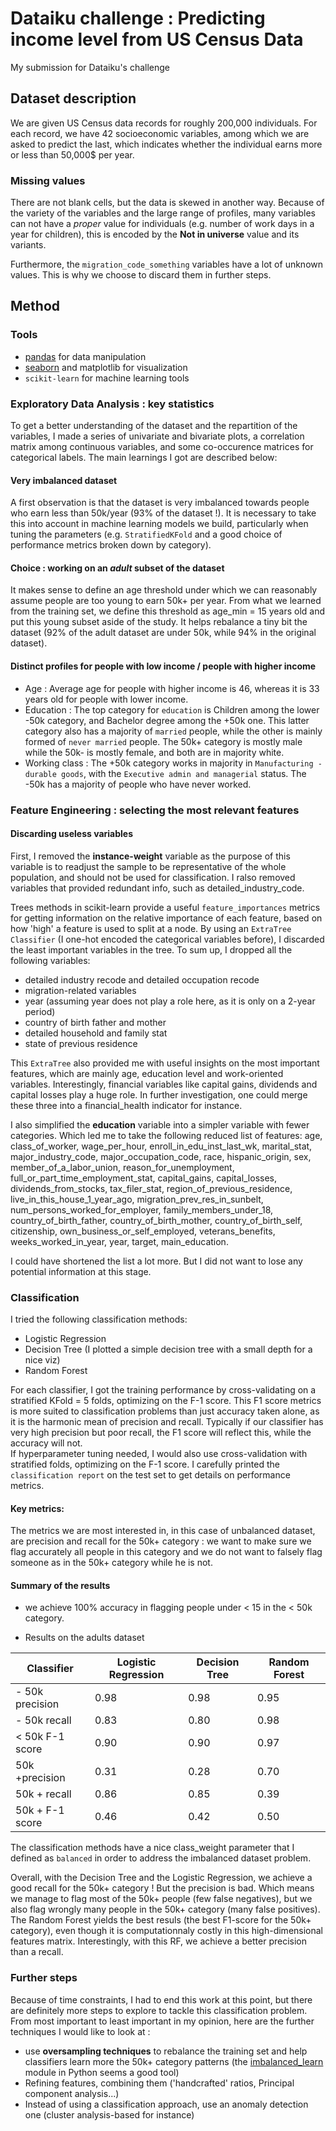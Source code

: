 # Dataiku challenge : Predicting income level from US Census Data

My submission for Dataiku's challenge

## Dataset description

We are given US Census data records for roughly 200,000 individuals. For each record, we have 42 socioeconomic variables, among which we are asked to predict the last, which indicates whether the individual earns more or less than 50,000$ per year.

### Missing values 
There are not blank cells, but the data is skewed in another way. 
Because of the variety of the variables and the large range of profiles, many variables can not have a *proper* value for individuals (e.g. number of work days in a year for children), this is encoded by the **Not in universe** value and its variants. 

Furthermore, the `migration_code_something` variables have a lot of unknown values. This is why we choose to discard them in further steps.

## Method

### Tools

- [pandas](http://pandas.pydata.org/) for data manipulation
- [seaborn](http://seaborn.pydata.org/index.html) and matplotlib for visualization
- `scikit-learn` for machine learning tools

### Exploratory Data Analysis : key statistics

To get a better understanding of the dataset and the repartition of the variables, I made a series of univariate and bivariate plots, a correlation matrix among continuous variables, and some co-occurence matrices for categorical labels. The main learnings I got are described below:

#### Very imbalanced dataset 

A first observation is that the dataset is very imbalanced towards people who earn less than 50k/year (93% of the dataset !).  It is necessary to take this into account in machine learning models we build, particularly when tuning the parameters (e.g. `StratifiedKFold` and a good choice of performance metrics broken down by category). 

#### Choice : working on an *adult* subset of the dataset
It makes sense to define an age threshold under which we can reasonably assume people are too young to earn 50k+ per year. From what we learned from the training set, we define this threshold as age_min = 15 years old and put this young subset aside of the study. It helps rebalance a tiny bit the dataset (92% of the adult dataset are under 50k, while 94% in the original dataset). 

#### Distinct profiles for people with low income / people with higher income
- Age : Average age for people with higher income is 46, whereas it is 33 years old for people with lower income.
- Education : The top category for `education` is Children among the lower -50k category, and Bachelor degree among the +50k one. This latter category also has a majority of `married` people, while the other is mainly formed of `never married` people. The 50k+ category is mostly male while the 50k- is mostly female, and both are in majority white.
- Working class : The +50k category works in majority in `Manufacturing - durable goods`, with the `Executive admin and managerial` status. The -50k has a majority of people who have never worked.


### Feature Engineering : selecting the most relevant features

#### Discarding useless variables

First, I removed the **instance-weight** variable as the purpose of this variable is to readjust the sample to be representative of the whole population, and should not be used for classification. 
I ralso removed variables that provided redundant info, such as detailed_industry_code.

Trees methods in scikit-learn provide a useful `feature_importances` metrics for getting information on the relative importance of each feature, based on how 'high' a feature is used to split at a node. By using an `ExtraTree Classifier` (I one-hot encoded the categorical variables before), I discarded the least important variables in the tree. To sum up, I dropped all the following variables:

- detailed industry recode and detailed occupation recode
- migration-related variables
- year (assuming year does not play a role here, as it is only on a 2-year period)
- country of birth father and mother
- detailed household and family stat
- state of previous residence


This `ExtraTree` also provided me with useful insights on the most important features, which are mainly age, education level and work-oriented variables. Interestingly, financial variables like capital gains, dividends and capital losses play a huge role. In further investigation, one could merge these three into a financial_health indicator for instance.

I also simplified the **education** variable into a simpler variable with fewer categories. Which led me to take the following reduced list of features: age, class_of_worker, wage_per_hour,
       enroll_in_edu_inst_last_wk, marital_stat, major_industry_code,
       major_occupation_code, race, hispanic_origin, sex,
       member_of_a_labor_union, reason_for_unemployment,
       full_or_part_time_employment_stat, capital_gains,
       capital_losses, dividends_from_stocks, tax_filer_stat,
       region_of_previous_residence, live_in_this_house_1_year_ago,
       migration_prev_res_in_sunbelt, num_persons_worked_for_employer,
       family_members_under_18, country_of_birth_father,
       country_of_birth_mother, country_of_birth_self, citizenship,
       own_business_or_self_employed, veterans_benefits,
       weeks_worked_in_year, year, target, main_education.

I could have shortened the list a lot more. But I did not want to lose any potential information at this stage. 

### Classification 
I tried the following classification methods:
- Logistic Regression 
- Decision Tree (I plotted a simple decision tree with a small depth for a nice viz)
- Random Forest

For each classifier, I got the training performance by cross-validating on a stratified KFold = 5 folds, optimizing on the F-1 score. This F1 score metrics is more suited to classification problems than just accuracy taken alone, as it is the harmonic mean of precision and recall. Typically if our classifier has very high precision but poor recall, the F1 score will reflect this, while the accuracy will not.  
If hyperparameter tuning needed, I would also use cross-validation with stratified folds, optimizing on the F-1 score.
I carefully printed the `classification report` on the test set to get details on performance metrics.

#### Key metrics: 
The metrics we are most interested in, in this case of unbalanced dataset, are precision and recall for the 50k+ category : we want to make sure we flag accurately all people in this category and we do not want to falsely flag someone as in the 50k+ category while he is not.  

#### Summary of the results

- we achieve 100% accuracy in flagging people under < 15 in the < 50k category.

- Results on the adults dataset



| Classifier | Logistic Regression | Decision Tree | Random Forest
--- | --- | --- | --- 
| - 50k precision | 0.98 |  0.98 | 0.95
| - 50k recall | 0.83 | 0.80 | 0.98
| < 50k F-1 score |0.90 | 0.90 | 0.97
| 50k +precision | 0.31 | 0.28  | 0.70
| 50k + recall | 0.86 | 0.85 | 0.39
| 50k + F-1 score | 0.46 | 0.42 | 0.50



The classification methods have a nice class_weight parameter that I defined as `balanced` in order to address the imbalanced dataset problem. 

Overall, with the Decision Tree and the Logistic Regression, we achieve a good recall for the 50k+ category ! But the precision is  bad. Which means we manage to flag most of the 50k+ people (few false negatives), but we also flag wrongly many people in the 50k+ category (many false positives). 
The Random Forest yields the best resuls (the best F1-score for the 50k+ category), even though it is computationnaly costly in this high-dimensional features matrix. Interestingly, with this RF, we achieve a better precision than a recall.



### Further steps

Because of time constraints, I had to end this work at this point, but there are definitely more steps to explore to tackle this classification problem. From most important to least important in my opinion, here are the further techniques I would like to look at : 

- use **oversampling techniques** to rebalance the training set and help classifiers learn more the 50k+ category patterns (the [imbalanced_learn](https://github.com/scikit-learn-contrib/imbalanced-learn) module in Python seems a good tool)
- Refining features, combining them ('handcrafted' ratios, Principal component analysis...)
- Instead of using a classification approach, use an anomaly detection one (cluster analysis-based for instance)



